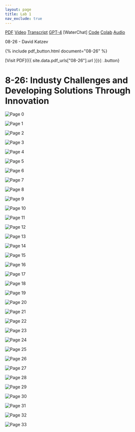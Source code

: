 ```yaml
---
layout: page
title: Lab 1
nav_exclude: true
---
```

[PDF]()
[Video]()
[Transcript]()
[GPT-4]()
[WaterChat]
[Code]()
[Colab]()
[Audio]()


08-26 - David Katzev


{% include pdf_button.html document="08-26" %}


[Visit PDF]({{ site.data.pdf_urls["08-26"].url }}){: .button}


# 8-26: Industy Challenges and Developing Solutions Through Innovation
![Page 0]( /CivEng112/assets/slides/08-26/08-26_Lab_1.pdf-page0.png )

![Page 1]( /CivEng112/assets/slides/08-26/08-26_Lab_1.pdf-page1.png )

![Page 2]( /CivEng112/assets/slides/08-26/08-26_Lab_1.pdf-page2.png )

![Page 3]( /CivEng112/assets/slides/08-26/08-26_Lab_1.pdf-page3.png )

![Page 4]( /CivEng112/assets/slides/08-26/08-26_Lab_1.pdf-page4.png )

![Page 5]( /CivEng112/assets/slides/08-26/08-26_Lab_1.pdf-page5.png )

![Page 6]( /CivEng112/assets/slides/08-26/08-26_Lab_1.pdf-page6.png )

![Page 7]( /CivEng112/assets/slides/08-26/08-26_Lab_1.pdf-page7.png )

![Page 8]( /CivEng112/assets/slides/08-26/08-26_Lab_1.pdf-page8.png )

![Page 9]( /CivEng112/assets/slides/08-26/08-26_Lab_1.pdf-page9.png )

![Page 10]( /CivEng112/assets/slides/08-26/08-26_Lab_1.pdf-page10.png )

![Page 11]( /CivEng112/assets/slides/08-26/08-26_Lab_1.pdf-page11.png )

![Page 12]( /CivEng112/assets/slides/08-26/08-26_Lab_1.pdf-page12.png )

![Page 13]( /CivEng112/assets/slides/08-26/08-26_Lab_1.pdf-page13.png )

![Page 14]( /CivEng112/assets/slides/08-26/08-26_Lab_1.pdf-page14.png )

![Page 15]( /CivEng112/assets/slides/08-26/08-26_Lab_1.pdf-page15.png )

![Page 16]( /CivEng112/assets/slides/08-26/08-26_Lab_1.pdf-page16.png )

![Page 17]( /CivEng112/assets/slides/08-26/08-26_Lab_1.pdf-page17.png )

![Page 18]( /CivEng112/assets/slides/08-26/08-26_Lab_1.pdf-page18.png )

![Page 19]( /CivEng112/assets/slides/08-26/08-26_Lab_1.pdf-page19.png )

![Page 20]( /CivEng112/assets/slides/08-26/08-26_Lab_1.pdf-page20.png )

![Page 21]( /CivEng112/assets/slides/08-26/08-26_Lab_1.pdf-page21.png )

![Page 22]( /CivEng112/assets/slides/08-26/08-26_Lab_1.pdf-page22.png )

![Page 23]( /CivEng112/assets/slides/08-26/08-26_Lab_1.pdf-page23.png )

![Page 24]( /CivEng112/assets/slides/08-26/08-26_Lab_1.pdf-page24.png )

![Page 25]( /CivEng112/assets/slides/08-26/08-26_Lab_1.pdf-page25.png )

![Page 26]( /CivEng112/assets/slides/08-26/08-26_Lab_1.pdf-page26.png )

![Page 27]( /CivEng112/assets/slides/08-26/08-26_Lab_1.pdf-page27.png )


![Page 28]( /CivEng112/assets/slides/08-26/08-26_Lab_1.pdf-page28.png )

![Page 29]( /CivEng112/assets/slides/08-26/08-26_Lab_1.pdf-page29.png )

![Page 30]( /CivEng112/assets/slides/08-26/08-26_Lab_1.pdf-page30.png )

![Page 31]( /CivEng112/assets/slides/08-26/08-26_Lab_1.pdf-page31.png )

![Page 32]( /CivEng112/assets/slides/08-26/08-26_Lab_1.pdf-page32.png )

![Page 33]( /CivEng112/assets/slides/08-26/08-26_Lab_1.pdf-page33.png )

